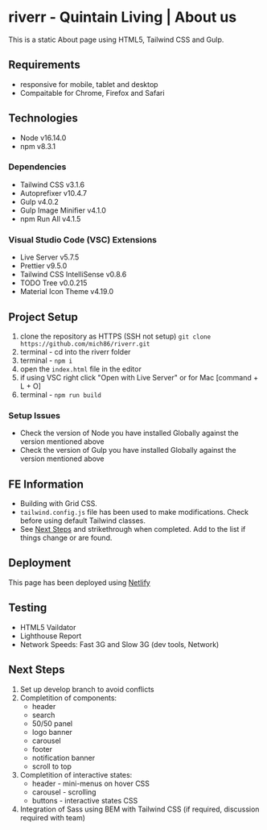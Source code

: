 # riverr - Quintain Living | About us

This is a static About page using HTML5, Tailwind CSS and Gulp. 

## Requirements
* responsive for mobile, tablet and desktop
* Compaitable for Chrome, Firefox and Safari

## Technologies
* Node v16.14.0
* npm v8.3.1

### Dependencies
* Tailwind CSS v3.1.6
* Autoprefixer v10.4.7
* Gulp v4.0.2
* Gulp Image Minifier v4.1.0
* npm Run All v4.1.5

### Visual Studio Code (VSC) Extensions
* Live Server v5.7.5
* Prettier v9.5.0
* Tailwind CSS IntelliSense v0.8.6
* TODO Tree v0.0.215
* Material Icon Theme v4.19.0

## Project Setup
1. clone the repository as HTTPS (SSH not setup) `git clone https://github.com/mich86/riverr.git`
2. terminal - cd into the riverr folder
3. terminal - `npm i`
4. open the `index.html` file in the editor
5. if using VSC right click "Open with Live Server" or for Mac [command + L + O]
6. terminal - `npm run build` 

### Setup Issues
* Check the version of Node you have installed Globally against the version mentioned above
* Check the version of Gulp you have installed Globally against the version mentioned above

## FE Information
* Building with Grid CSS.
* `tailwind.config.js` file has been used to make modifications. Check before using default Tailwind classes.
* See [Next Steps](#next-steps) and strikethrough when completed. Add to the list if things change or are found.

## Deployment
This page has been deployed using [Netlify](https://www. "About Us")

## Testing
* HTML5 Vaildator
* Lighthouse Report
* Network Speeds: Fast 3G and Slow 3G (dev tools, Network)

## Next Steps
1. Set up develop branch to avoid conflicts
2. Completition of components:
   * header
   * search
   * 50/50 panel
   * logo banner
   * carousel
   * footer
   * notification banner
   * scroll to top
3. Completition of interactive states:
   * header - mini-menus on hover CSS
   * carousel - scrolling
   * buttons - interactive states CSS
4. Integration of Sass using BEM with Tailwind CSS (if required, discussion required with team)